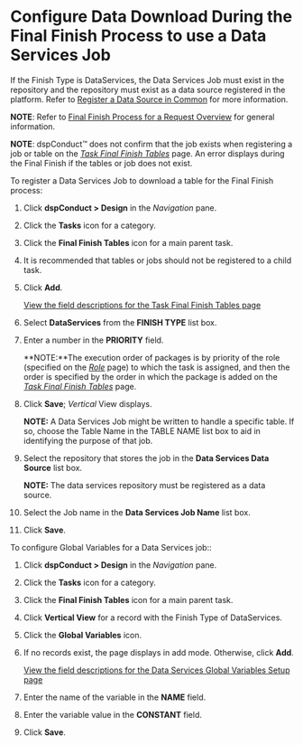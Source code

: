 # Configure Data Download During the Final Finish Process to use a Data Services Job

If the Finish Type is DataServices, the Data Services Job must exist in
the repository and the repository must exist as a data source registered
in the platform. Refer to [Register a Data Source in
Common](../../../Platform/Common/Use_Cases/Register_a_Data_Source_in_Common.htm)
for more information.

<span style="font-weight: bold;">NOTE</span>: Refer to [Final Finish
Process for a Request
Overview](Final_Finish_Process_for_a_Request_Overview.htm) for general
information.

<span style="font-weight: bold;">NOTE</span>: dspConduct™ does not
confirm that the job exists when registering a job or table on the
<span style="font-style: italic;">[Task Final Finish
Tables](../Page_Desc/Task_Final_Finish_Tables_H.htm)</span> page. An
error displays during the Final Finish if the tables or job does not
exist.

To register a Data Services Job to download a table for the Final Finish
process:

1.  Click <span style="font-weight: bold;">dspConduct \> Design</span>
    in the *Navigation* pane.

2.  Click the **Tasks** icon for a category.

3.  Click the **Final Finish Tables** icon for a main parent task.

4.  It is recommended that tables or jobs should not be registered to a
    child task.

5.  Click <span style="font-weight: bold;">Add</span>.
    
    [View the field descriptions for the Task Final Finish Tables
    page](../Page_Desc/Task_Final_Finish_Tables_H.htm)

6.  Select **DataServices** from the **FINISH TYPE** list box.

7.  Enter a number in the **PRIORITY** field.
    
    **NOTE:**The execution order of packages is by priority of the role
    (specified on the
    <span style="font-style: italic;">[Role](../Page_Desc/Role_H_dspConduct.htm)</span>
    page) to which the task is assigned, and then the order is specified
    by the order in which the package is added on the
    <span style="font-style: italic;">[Task Final Finish
    Tables](../Page_Desc/Task_Final_Finish_Tables_H.htm)</span> page.

8.  Click **Save**; *Vertical* View displays.
    
    **NOTE:** A Data Services Job might be written to handle a specific
    table. If so, choose the Table Name in the TABLE NAME list box to
    aid in identifying the purpose of that job.

9.  Select the repository that stores the job in the **Data Services
    Data Source** list box.
    
    **NOTE:** The data services repository must be registered as a data
    source.

10. Select the Job name in the **Data Services Job Name** list box.

11. Click **Save**.

To configure Global Variables for a Data Services job::

1.  Click <span style="font-weight: bold;">dspConduct \> Design</span>
    in the <span style="font-style: italic;">Navigation</span> pane.

2.  Click the <span style="font-weight: bold;">Tasks</span> icon for a
    category.

3.  Click the <span style="font-weight: bold;">Final Finish
    Tables</span> icon for a main parent task.

4.  Click <span style="font-weight: bold;">Vertical View</span> for a
    record with the Finish Type of DataServices.

5.  Click the <span style="font-weight: bold;">Global Variables</span>
    icon.

6.  If no records exist, the page displays in add mode. Otherwise, click
    <span style="font-weight: bold;">Add</span>.
    
    [View the field descriptions for the Data Services Global Variables
    Setup
    page](../Page_Desc/Data_Services_Global_Variables_Setup_in_dspConduct.htm)

7.  Enter the name of the variable in the
    <span style="font-weight: bold;">NAME</span> field.

8.  Enter the variable value in the
    <span style="font-weight: bold;">CONSTANT</span> field.

9.  Click <span style="font-weight: bold;">Save</span>.
